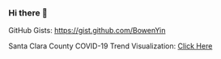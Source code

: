 ### Hi there 👋

GitHub Gists: https://gist.github.com/BowenYin

Santa Clara County COVID-19 Trend Visualization: [Click Here](https://datastudio.google.com/reporting/ebeeac9a-ceab-428f-91f0-1461404e00ae)

<!--
**BowenYin/BowenYin** is a ✨ _special_ ✨ repository because its `README.md` (this file) appears on your GitHub profile.

Here are some ideas to get you started:

- 🔭 I’m currently working on ...
- 🌱 I’m currently learning ...
- 👯 I’m looking to collaborate on ...
- 🤔 I’m looking for help with ...
- 💬 Ask me about ...
- 📫 How to reach me: ...
- 😄 Pronouns: ...
- ⚡ Fun fact: ...
-->

